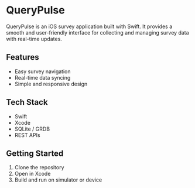 # QueryPulse

QueryPulse is an iOS survey application built with Swift. It provides a smooth and user-friendly interface for collecting and managing survey data with real-time updates.

## Features
- Easy survey navigation  
- Real-time data syncing  
- Simple and responsive design  

## Tech Stack
- Swift  
- Xcode  
- SQLite / GRDB  
- REST APIs  

## Getting Started
1. Clone the repository  
2. Open in Xcode  
3. Build and run on simulator or device
